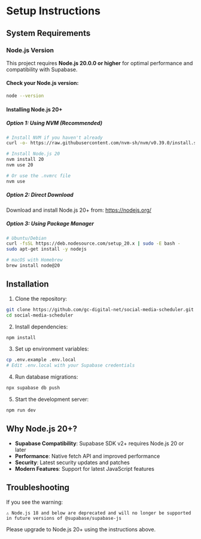 # Setup Instructions

## System Requirements

### Node.js Version
This project requires **Node.js 20.0.0 or higher** for optimal performance and compatibility with Supabase.

#### Check your Node.js version:
```bash
node --version
```

#### Installing Node.js 20+ 

##### Option 1: Using NVM (Recommended)
```bash
# Install NVM if you haven't already
curl -o- https://raw.githubusercontent.com/nvm-sh/nvm/v0.39.0/install.sh | bash

# Install Node.js 20
nvm install 20
nvm use 20

# Or use the .nvmrc file
nvm use
```

##### Option 2: Direct Download
Download and install Node.js 20+ from: https://nodejs.org/

##### Option 3: Using Package Manager
```bash
# Ubuntu/Debian
curl -fsSL https://deb.nodesource.com/setup_20.x | sudo -E bash -
sudo apt-get install -y nodejs

# macOS with Homebrew
brew install node@20
```

## Installation

1. Clone the repository:
```bash
git clone https://github.com/gc-digital-net/social-media-scheduler.git
cd social-media-scheduler
```

2. Install dependencies:
```bash
npm install
```

3. Set up environment variables:
```bash
cp .env.example .env.local
# Edit .env.local with your Supabase credentials
```

4. Run database migrations:
```bash
npx supabase db push
```

5. Start the development server:
```bash
npm run dev
```

## Why Node.js 20+?

- **Supabase Compatibility**: Supabase SDK v2+ requires Node.js 20 or later
- **Performance**: Native fetch API and improved performance
- **Security**: Latest security updates and patches
- **Modern Features**: Support for latest JavaScript features

## Troubleshooting

If you see the warning:
```
⚠️ Node.js 18 and below are deprecated and will no longer be supported in future versions of @supabase/supabase-js
```

Please upgrade to Node.js 20+ using the instructions above.